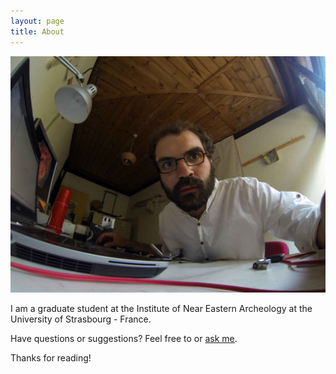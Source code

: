 ```yaml
---
layout: page
title: About
---
```


![Discovering the GoPro Camera at Bogazköy](/Media/2013-08-02--Bogazkoy.JPG)


I am a graduate student at the Institute of Near Eastern Archeology at the University of Strasbourg - France. 

Have questions or suggestions? Feel free to  or [ask me](mailto:nehemie.strupler@etu.unistra.fr).

Thanks for reading!
